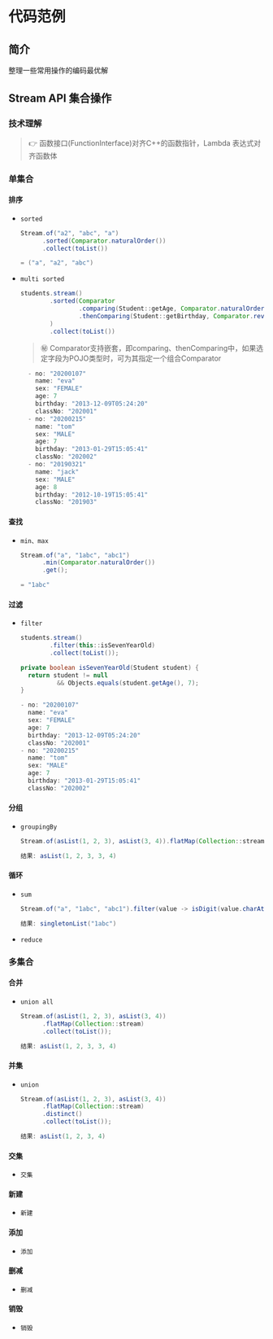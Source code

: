 # 代码范例

## 简介

整理一些常用操作的编码最优解

## Stream API 集合操作


### 技术理解

> 👉 函数接口(FunctionInterface)对齐C++的函数指针，Lambda 表达式对齐函数体

### 单集合

#### 排序

- `sorted`
  ``` Java
  Stream.of("a2", "abc", "a")
        .sorted(Comparator.naturalOrder())
        .collect(toList())
  ```

  ``` Java
  = ("a", "a2", "abc")
  ```

- `multi sorted`
  ``` Java
  students.stream()
          .sorted(Comparator
                  .comparing(Student::getAge, Comparator.naturalOrder())
                  .thenComparing(Student::getBirthday, Comparator.reverseOrder())
          )
          .collect(toList())
  ```
  > ㊙ Comparator支持嵌套，即comparing、thenComparing中，如果选定字段为POJO类型时，可为其指定一个组合Comparator

  ``` Java
    - no: "20200107"
      name: "eva"
      sex: "FEMALE"
      age: 7
      birthday: "2013-12-09T05:24:20"
      classNo: "202001"
    - no: "20200215"
      name: "tom"
      sex: "MALE"
      age: 7
      birthday: "2013-01-29T15:05:41"
      classNo: "202002"
    - no: "20190321"
      name: "jack"
      sex: "MALE"
      age: 8
      birthday: "2012-10-19T15:05:41"
      classNo: "201903"
  ```

#### 查找

- `min、max`
  ``` Java
  Stream.of("a", "1abc", "abc1")
        .min(Comparator.naturalOrder())
        .get();
  ```
  ``` Java
  = "1abc"
  ```

#### 过滤

- `filter`
  ``` Java
  students.stream()
          .filter(this::isSevenYearOld)
          .collect(toList());
  
  private boolean isSevenYearOld(Student student) {
    return student != null 
            && Objects.equals(student.getAge(), 7);
  }
  ```
  ``` Java
  - no: "20200107"
    name: "eva"
    sex: "FEMALE"
    age: 7
    birthday: "2013-12-09T05:24:20"
    classNo: "202001"
  - no: "20200215"
    name: "tom"
    sex: "MALE"
    age: 7
    birthday: "2013-01-29T15:05:41"
    classNo: "202002"
  ```

#### 分组

- `groupingBy`
  ``` Java
  Stream.of(asList(1, 2, 3), asList(3, 4)).flatMap(Collection::stream).collect(toList())

  结果: asList(1, 2, 3, 3, 4)
  ```

#### 循环

- `sum`
  ``` Java
  Stream.of("a", "1abc", "abc1").filter(value -> isDigit(value.charAt(0))).collect(toList())

  结果: singletonList("1abc")
  ```

- `reduce`

### 多集合

#### 合并

- `union all`
  ``` Java
  Stream.of(asList(1, 2, 3), asList(3, 4))
        .flatMap(Collection::stream)
        .collect(toList());
  
  结果: asList(1, 2, 3, 3, 4)
  ```

#### 并集

- `union`
  ``` Java
  Stream.of(asList(1, 2, 3), asList(3, 4))
        .flatMap(Collection::stream)
        .distinct()
        .collect(toList());
  
  结果: asList(1, 2, 3, 4)
  ```

#### 交集

- `交集`

#### 新建

- `新建`

#### 添加

- `添加`

#### 删减

- `删减`

#### 销毁

- `销毁`

